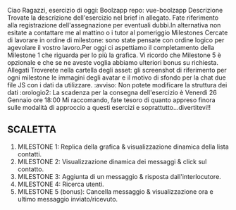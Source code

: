Ciao Ragazzi,
  esercizio di oggi: Boolzapp
repo: vue-boolzapp
Descrizione
Trovate la descrizione dell'esercizio nel brief in allegato. Fate riferimento alla registrazione dell'assegnazione per eventuali dubbi.In alternativa non esitate a contattare me al mattino o i tutor al pomeriggio
Milestones
Cercate di lavorare in ordine di milestone: sono state pensate con ordine logico per agevolare il vostro lavoro.Per oggi ci aspettiamo il completamento della Milestone 1 che riguarda per lo più la grafica.
Vi ricordo che Milestone 5 è opzionale e che se ne aveste voglia abbiamo ulteriori bonus su richiesta.
Allegati
Troverete nella cartella degli asset:
 gli screenshot di riferimento per ogni milestone
le immagini degli avatar e il motivo di sfondo per la chat
due file JS con i dati da utilizzare.
:avviso: Non potete modificare la struttura dei dati
:orologio2: La scadenza per la consegna dell'esercizio è Venerdì 26 Gennaio ore 18:00
Mi raccomando, fate tesoro di quanto appreso finora sulle modalità di approccio a questi esercizi e soprattutto...divertitevi!!



##  SCALETTA
1. MILESTONE 1: Replica della grafica & visualizzazione dinamica della lista contatti.
2. MILESTONE 2: Visualizzazione dinamica dei messaggi & click sul contatto.
3. MILESTONE 3: Aggiunta di un messaggio & risposta dall'interlocutore.
4. MILESTONE 4: Ricerca utenti.
5. MILESTONE 5 (bonus): Cancella messaggio & visualizzazione ora e ultimo messaggio inviato/ricevuto.
